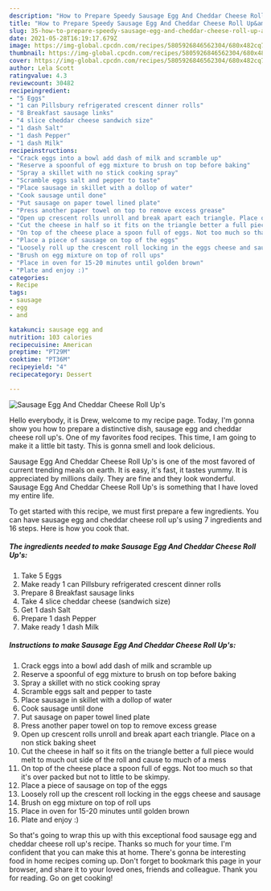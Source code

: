 ```yaml
---
description: "How to Prepare Speedy Sausage Egg And Cheddar Cheese Roll Up&amp;#39;s"
title: "How to Prepare Speedy Sausage Egg And Cheddar Cheese Roll Up&amp;#39;s"
slug: 35-how-to-prepare-speedy-sausage-egg-and-cheddar-cheese-roll-up-and-39-s
date: 2021-05-28T16:19:17.679Z
image: https://img-global.cpcdn.com/recipes/5805926846562304/680x482cq70/sausage-egg-and-cheddar-cheese-roll-ups-recipe-main-photo.jpg
thumbnail: https://img-global.cpcdn.com/recipes/5805926846562304/680x482cq70/sausage-egg-and-cheddar-cheese-roll-ups-recipe-main-photo.jpg
cover: https://img-global.cpcdn.com/recipes/5805926846562304/680x482cq70/sausage-egg-and-cheddar-cheese-roll-ups-recipe-main-photo.jpg
author: Lela Scott
ratingvalue: 4.3
reviewcount: 30482
recipeingredient:
- "5 Eggs"
- "1 can Pillsbury refrigerated crescent dinner rolls"
- "8 Breakfast sausage links"
- "4 slice cheddar cheese sandwich size"
- "1 dash Salt"
- "1 dash Pepper"
- "1 dash Milk"
recipeinstructions:
- "Crack eggs into a bowl add dash of milk and scramble up"
- "Reserve a spoonful of egg mixture to brush on top before baking"
- "Spray a skillet with no stick cooking spray"
- "Scramble eggs salt and pepper to taste"
- "Place sausage in skillet with a dollop of water"
- "Cook sausage until done"
- "Put sausage on paper towel lined plate"
- "Press another paper towel on top to remove excess grease"
- "Open up crescent rolls unroll and break apart each triangle. Place on a non stick baking sheet"
- "Cut the cheese in half so it fits on the triangle better a full piece would melt to much out side of the roll and cause to much of a mess"
- "On top of the cheese place a spoon full of eggs. Not too much so that it&#39;s over packed but not to little to be skimpy."
- "Place a piece of sausage on top of the eggs"
- "Loosely roll up the crescent roll locking in the eggs cheese and sausage"
- "Brush on egg mixture on top of roll ups"
- "Place in oven for 15-20 minutes until golden brown"
- "Plate and enjoy :)"
categories:
- Recipe
tags:
- sausage
- egg
- and

katakunci: sausage egg and 
nutrition: 103 calories
recipecuisine: American
preptime: "PT29M"
cooktime: "PT36M"
recipeyield: "4"
recipecategory: Dessert

---
```



![Sausage Egg And Cheddar Cheese Roll Up&#39;s](https://img-global.cpcdn.com/recipes/5805926846562304/680x482cq70/sausage-egg-and-cheddar-cheese-roll-ups-recipe-main-photo.jpg)

Hello everybody, it is Drew, welcome to my recipe page. Today, I'm gonna show you how to prepare a distinctive dish, sausage egg and cheddar cheese roll up&#39;s. One of my favorites food recipes. This time, I am going to make it a little bit tasty. This is gonna smell and look delicious.



Sausage Egg And Cheddar Cheese Roll Up&#39;s is one of the most favored of current trending meals on earth. It is easy, it's fast, it tastes yummy. It is appreciated by millions daily. They are fine and they look wonderful. Sausage Egg And Cheddar Cheese Roll Up&#39;s is something that I have loved my entire life.


To get started with this recipe, we must first prepare a few ingredients. You can have sausage egg and cheddar cheese roll up&#39;s using 7 ingredients and 16 steps. Here is how you cook that.

<!--inarticleads1-->

##### The ingredients needed to make Sausage Egg And Cheddar Cheese Roll Up&#39;s:

1. Take 5 Eggs
1. Make ready 1 can Pillsbury refrigerated crescent dinner rolls
1. Prepare 8 Breakfast sausage links
1. Take 4 slice cheddar cheese (sandwich size)
1. Get 1 dash Salt
1. Prepare 1 dash Pepper
1. Make ready 1 dash Milk




<!--inarticleads2-->

##### Instructions to make Sausage Egg And Cheddar Cheese Roll Up&#39;s:

1. Crack eggs into a bowl add dash of milk and scramble up
1. Reserve a spoonful of egg mixture to brush on top before baking
1. Spray a skillet with no stick cooking spray
1. Scramble eggs salt and pepper to taste
1. Place sausage in skillet with a dollop of water
1. Cook sausage until done
1. Put sausage on paper towel lined plate
1. Press another paper towel on top to remove excess grease
1. Open up crescent rolls unroll and break apart each triangle. Place on a non stick baking sheet
1. Cut the cheese in half so it fits on the triangle better a full piece would melt to much out side of the roll and cause to much of a mess
1. On top of the cheese place a spoon full of eggs. Not too much so that it&#39;s over packed but not to little to be skimpy.
1. Place a piece of sausage on top of the eggs
1. Loosely roll up the crescent roll locking in the eggs cheese and sausage
1. Brush on egg mixture on top of roll ups
1. Place in oven for 15-20 minutes until golden brown
1. Plate and enjoy :)




So that's going to wrap this up with this exceptional food sausage egg and cheddar cheese roll up&#39;s recipe. Thanks so much for your time. I'm confident that you can make this at home. There's gonna be interesting food in home recipes coming up. Don't forget to bookmark this page in your browser, and share it to your loved ones, friends and colleague. Thank you for reading. Go on get cooking!
